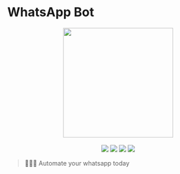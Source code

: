 # WhatsApp Bot

<p align=center>
    <img src="https://encrypted-tbn0.gstatic.com/images?q=tbn:ANd9GcSMdnSP0ajaCj_L4vY_1onlcQ44VAg69_VRvg&usqp=CAU" width=250>
  <br>
  <br>
  <img src="https://img.shields.io/badge/License-MIT-yellow.svg">
<img src="https://img.shields.io/badge/License-Apache%202.0-blue.svg">
  <img src="https://img.shields.io/badge/WhatsApp-BOT-brightgreen">
    <img src="https://img.shields.io/badge/automation-bot-red">
</p>

> 👩🏽‍💻 Automate your whatsapp today


